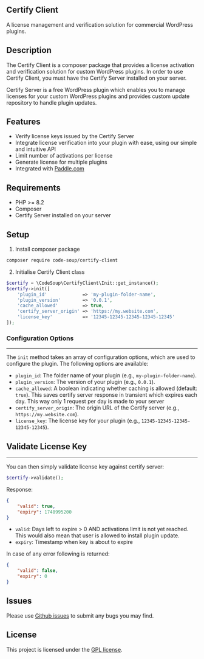 ## Certify Client

A license management and verification solution for commercial WordPress plugins.

## Description

The Certify Client is a composer package that provides a license activation and verification solution for custom WordPress plugins.
In order to use Certify Client, you must have the Certify Server installed on your server.

Certify Server is a free WordPress plugin which enables you to manage licenses for your custom WordPress plugins and provides custom update repository to handle plugin updates.

## Features

-   Verify license keys issued by the Certify Server
-   Integrate license verification into your plugin with ease, using our simple and intuitive API
-   Limit number of activations per license
-   Generate license for multiple plugins
-   Integrated with [Paddle.com](https://www.paddle.com)

## Requirements

-   PHP >= 8.2
-   Composer
-   Certify Server installed on your server

## Setup

1. Install composer package

```bash
composer require code-soup/certify-client
```

2. Initialise Certify Client class

```php
$certify = \CodeSoup\CertifyClient\Init::get_instance();
$certify->init([
    'plugin_id'             => 'my-plugin-folder-name',
    'plugin_version'        => '0.0.1',
    'cache_allowed'         => true,
    'certify_server_origin' => 'https://my.website.com',
    'license_key'           => '12345-12345-12345-12345-12345'
]);
```

### Configuration Options

---

The `init` method takes an array of configuration options, which are used to configure the plugin. The following options are available:

-   `plugin_id`: The folder name of your plugin (e.g., `my-plugin-folder-name`).
-   `plugin_version`: The version of your plugin (e.g., `0.0.1`).
-   `cache_allowed`: A boolean indicating whether caching is allowed (default: `true`). This saves certify server response in transient which expires each day. This way only 1 request per day is made to your server
-   `certify_server_origin`: The origin URL of the Certify server (e.g., `https://my.website.com`).
-   `license_key`: The license key for your plugin (e.g., `12345-12345-12345-12345-12345`).

## Validate License Key

---

You can then simply validate license key against certify server:

```php
$certify->validate();
```

Response:

```json
{
	"valid": true,
	"expiry": 1748995200
}
```

-   `valid`: Days left to expire > 0 AND activations limit is not yet reached. This would also mean that user is allowed to install plugin update.
-   `expiry`: Timestamp when key is about to expire

In case of any error following is returned:

```json
{
	"valid": false,
	"expiry": 0
}
```

## Issues

Please use [Github issues](https://github.com/your-username/certify-client/issues) to submit any bugs you may find.

## License

This project is licensed under the [GPL license](http://www.gnu.org/licenses/gpl-3.0.txt).
